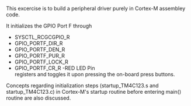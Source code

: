 This excercise is to build a peripheral driver purely in Cortex-M assembley code.

It initializes the GPIO Port F through 
- SYSCTL_RCGCGPIO_R
- GPIO_PORTF_DIR_R
- GPIO_PORTF_DEN_R
- GPIO_PORTF_PUR_R
- GPIO_PORTF_LOCK_R
- GPIO_PORTF_CR_R
 -RED LED Pin</br>
 registers and toggles it upon pressing the on-board press buttons.

Concepts regarding initialization steps (startup_TM4C123.s and startup_TM4C123.c) in Cortex-M's startup routine before entering main() routine are also discussed.
